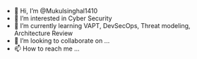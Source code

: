- 👋 Hi, I’m @Mukulsinghal1410
- 👀 I’m interested in Cyber Security
- 🌱 I’m currently learning VAPT, DevSecOps, Threat modeling, Architecture Review
- 💞️ I’m looking to collaborate on ...
- 📫 How to reach me ...

<!---
Mukulsinghal1410/Mukulsinghal1410 is a ✨ special ✨ repository because its `README.md` (this file) appears on your GitHub profile.
You can click the Preview link to take a look at your changes.
--->

